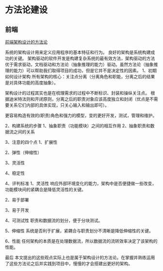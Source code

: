 # 方法论建设

## 前端
[前端架构设计的方法论](https://segmentfault.com/a/1190000016873522?utm_source=tag-newest)

系统的架构设计用来定义应用程序的基本特征和行为。
良好的架构是系统构建成功的关键。
架构驱动的软件开发是构建复杂系统的最有效方法，架构驱动的方法优于需求驱动，文档驱动和方法论（抽象推理的能力）驱动。虽然方法论（抽象推理的能力）可以帮助我们取得项目的成功，但是它并不是决定性的因素。
1、初期如何设计架构
所有架构的核心：关注点分离（分离角色和职能，分离之后的结果是对具体功能的高度抽象）。

架构设计的过程其实也是在梳理需求的过程中不断标识、封装和操纵关注点。
根据迪米特法则和开闭原则，分离之后的职责对象应该高度独立和封闭（优点是不需要关系它们内部的具体实现，只关心输入和输出即可）。

更容易构造有效的(职责)角色和强力的模型，变的更好开发，测试，管理和维护。

2、构建系统的步骤
1、抽象职责（功能模块）之间的相互作用
2、抽象职责和数据流之间的关系

3、注意的四个点
1、扩展性

2、弹性（伸缩性）

3、灵活性

4、稳定性

4、评判标准
1、灵活性
响应外部环境变化的能力，架构中是否便捷做一些改变，功能模块间的紧耦合是降低灵活性的关键。

2、易于部署

3、易于开发

4、可测试性
职责和数据流的划分，便于分块测试。

5、伸缩性
系统是否利于扩展，紧耦合与职责划分不清晰是降低伸缩性的关键。

6、性能
任何架构的本质是在处理数据流，所以数据流的流转效率决定了该架构的性能。

最后
本文提出的这些观点实际上也是属于架构设计的方法论。在掌握并熟练运用了这些方法论之后并实践到项目中，慢慢的才会搭建出更好的架构。
